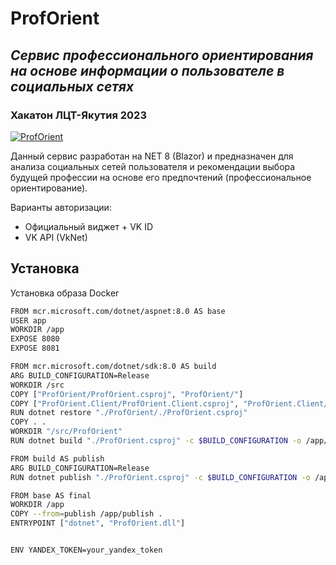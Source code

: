 # ProfOrient
## _Сервис профессионального ориентирования на основе информации о пользователе в социальных сетях_
### Хакатон ЛЦТ-Якутия 2023

[![ProfOrient](https://i.ibb.co/CmVXPqt/Prof-Orient-Page-Sample2.png)](https://hub.docker.com/repository/docker/doctorikari/proforient)

Данный сервис разработан на NET 8 (Blazor) и предназначен для анализа социальных сетей пользователя и рекомендации выбора будущей профессии на основе его предпочтений (профессиональное ориентирование).

Варианты авторизации:
- Официальный виджет + VK ID
- VK API (VkNet)


## Установка


Установка образа Docker

```sh
FROM mcr.microsoft.com/dotnet/aspnet:8.0 AS base
USER app
WORKDIR /app
EXPOSE 8080
EXPOSE 8081

FROM mcr.microsoft.com/dotnet/sdk:8.0 AS build
ARG BUILD_CONFIGURATION=Release
WORKDIR /src
COPY ["ProfOrient/ProfOrient.csproj", "ProfOrient/"]
COPY ["ProfOrient.Client/ProfOrient.Client.csproj", "ProfOrient.Client/"]
RUN dotnet restore "./ProfOrient/./ProfOrient.csproj"
COPY . .
WORKDIR "/src/ProfOrient"
RUN dotnet build "./ProfOrient.csproj" -c $BUILD_CONFIGURATION -o /app/build

FROM build AS publish
ARG BUILD_CONFIGURATION=Release
RUN dotnet publish "./ProfOrient.csproj" -c $BUILD_CONFIGURATION -o /app/publish /p:UseAppHost=false

FROM base AS final
WORKDIR /app
COPY --from=publish /app/publish .
ENTRYPOINT ["dotnet", "ProfOrient.dll"]


ENV YANDEX_TOKEN=your_yandex_token
```
